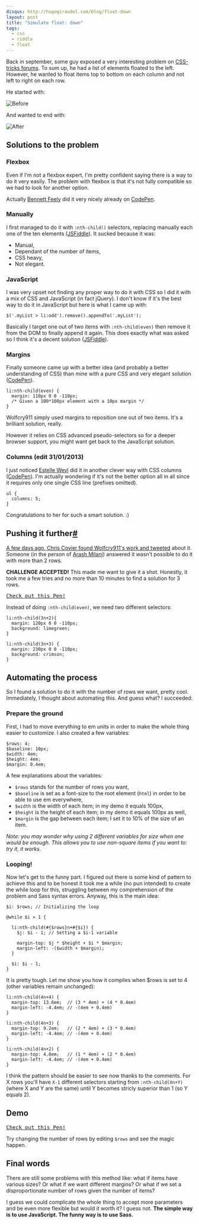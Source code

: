 ```yaml
---
disqus: http://hugogiraudel.com/blog/float-down
layout: post
title: "Simulate float: down"
tags:
  - css
  - riddle
  - float
---
```


Back in september, some guy exposed a very interesting problem on [CSS-tricks forums](http://css-tricks.com/forums/discussion/19610/float-items). To sum up, he had a list of elements floated to the left. However, he wanted to float items top to bottom on each column and not left to right on each row.

He started with:

![Before](http://img401.imageshack.us/img401/4723/98791854.jpg)

And wanted to end with:

![After](http://imageshack.us/scaled/landing/88/51843399.jpg)

## Solutions to the problem

### Flexbox

Even if I'm not a flexbox expert, I'm pretty confident saying there is a way to do it very easily. The problem with flexbox is that it's not fully compatible so we had to look for another option.

Actually [Bennett Feely](http://twitter.com/bennettfeely) did it very nicely already on [CodePen](http://codepen.io/bennettfeely/pen/firxL).

### Manually

I first managed to do it with `:nth-child()` selectors, replacing manually each one of the ten elements ([JSFiddle](http://jsfiddle.net/VAdT3/1/)). It sucked because it was:

* Manual,
* Dependant of the number of items,
* CSS heavy,
* Not elegant.

### JavaScript

I was very upset not finding any proper way to do it with CSS so I did it with a mix of CSS and JavaScript (in fact jQuery). I don't know if it's the best way to do it in JavaScript but here is what I came up with:

<pre class="language-javascript"><code>$('.myList > li:odd').remove().appendTo('.myList');</code></pre>

Basically I target one out of two items with `:nth-child(even)` then remove it from the DOM to finally append it again. This does exactly what was asked so I think it's a decent solution ([JSFiddle](http://jsfiddle.net/VAdT3/6/)).

### Margins

Finally someone came up with a better idea (and probably a better understanding of CSS) than mine with a pure CSS and very elegant solution ([CodePen](http://codepen.io/wolfcry911/pen/IkBbu)).

<pre class="language-css"><code>li:nth-child(even) {
  margin: 110px 0 0 -110px; 
  /* Given a 100*100px element with a 10px margin */
}</code></pre>

Wolfcry911 simply used margins to reposition one out of two items. It's a brilliant solution, really.

However it relies on CSS advanced pseudo-selectors so for a deeper browser support, you might want get back to the JavaScript solution.

### Columns (edit 31/01/2013)

I just noticed [Estelle Weyl](http://codepen.io/estelle) did it in another clever way with CSS columns ([CodePen](http://codepen.io/estelle/pen/zkjrn)). I'm actually wondering if it's not the better option all in all since it requires only one single CSS line (prefixes omitted). 

<pre class="language-css"><code>ul {
  columns: 5;
}</code></pre>

Congratulations to her for such a smart solution. :)

## Pushing it further<a href="#moar" class="section-anchor">#</h2>

A few days ago, Chris Coyier found Wolfcry911's work and [tweeted](https://twitter.com/chriscoyier/status/295223893516500993) about it. Someone (in the person of [Arash Milani](http://twitter.com/arashmilan)) answered it wasn't possible to do it with more than 2 rows.

**CHALLENGE ACCEPTED!** This made me want to give it a shot. Honestly, it took me a few tries and no more than 10 minutes to find a solution for 3 rows.

<pre class="codepen" data-height="450" data-type="result" data-href="DoAIB" data-user="HugoGiraudel" data-safe="true"><code></code><a href="http://codepen.io/HugoGiraudel/pen/DoAIB">Check out this Pen!</a></pre>

Instead of doing `:nth-child(even)`, we need two different selectors:

<pre class="language-css"><code>li:nth-child(3n+2){
  margin: 120px 0 0 -110px;
  background: limegreen;
}

li:nth-child(3n+3) {
  margin: 230px 0 0 -110px;
  background: crimson;
}</code></pre>

## Automating the process

So I found a solution to do it with the number of rows we want, pretty cool. Immediately, I thought about automating this. And guess what? I succeeded.

### Prepare the ground

First, I had to move everything to em units in order to make the whole thing easier to customize. I also created a few variables:

<pre class="language-scss"><code>$rows: 4; 
$baseline: 10px;
$width: 4em;
$height: 4em;
$margin: 0.4em;</code></pre>

A few explanations about the variables:

* `$rows` stands for the number of rows you want,
* `$baseline` is set as a font-size to the root element (`html`) in order to be able to use em everywhere,
* `$width` is the width of each item; in my demo it equals 100px,
* `$height` is the height of each item; in my demo it equals 100px as well,
* `$margin` is the gap between each item; I set it to 10% of the size of an item.

*Note: you may wonder why using 2 different variables for size when one would be enough. This allows you to use non-square items if you want to: try it, it works.*

### Looping!

Now let's get to the funny part. I figured out there is some kind of pattern to achieve this and to be honest it took me a while (no pun intended) to create the while loop for this, struggling between my comprehension of the problem and Sass syntax errors. Anyway, this is the main idea:

<pre class="language-scss"><code>$i: $rows; // Initializing the loop

@while $i > 1 {

  li:nth-child(#{$rows}n+#{$i}) {
    $j: $i - 1; // Setting a $i-1 variable

    margin-top: $j * $height + $i * $margin;
    margin-left: -($width + $margin);
  }

  $i: $i - 1;
}</code></pre>

It is pretty tough. Let me show you how it compiles when $rows is set to 4 (other variables remain unchanged):

<pre class="language-scss"><code>li:nth-child(4n+4) {
  margin-top: 13.6em;  // (3 * 4em) + (4 * 0.4em)
  margin-left: -4.4em; // -(4em + 0.4em)
}

li:nth-child(4n+3) {
  margin-top: 9.2em;   // (2 * 4em) + (3 * 0.4em)
  margin-left: -4.4em; // -(4em + 0.4em)
}

li:nth-child(4n+2) {
  margin-top: 4.8em;   // (1 * 4em) + (2 * 0.4em)
  margin-left: -4.4em; // -(4em + 0.4em)
}</code></pre>

I think the pattern should be easier to see now thanks to the comments. For X rows you'll have `X-1` different selectors starting from `:nth-child(Xn+Y)` (where X and Y are the same) until Y becomes stricly superior than 1 (so Y equals 2).

## Demo

<pre class="codepen" data-height="530" data-type="result" data-href="AxmBK" data-user="HugoGiraudel" data-safe="true"><code></code><a href="http://codepen.io/HugoGiraudel/pen/AxmBK">Check out this Pen!</a></pre>

Try changing the number of rows by editing `$rows` and see the magic happen.

## Final words

There are still some problems with this method like: what if items have various sizes? Or what if we want different margins? Or what if we set a disproportionate number of rows given the number of items?

I guess we could complicate the whole thing to accept more parameters and be even more flexible but would it worth it? I guess not. **The simple way is to use JavaScript. The funny way is to use Sass.**
